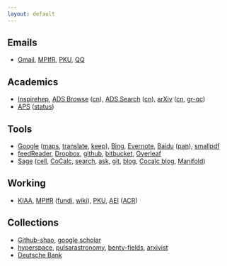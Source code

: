 ```yaml
---
layout: default
---
```


## Emails

- [Gmail](http://www.gmail.com/),
  [MPIfR](https://webmail.mpifr-bonn.mpg.de/),
  [PKU](http://water.pku.edu.cn/),
  [QQ](http://mail.qq.com/)

## Academics

- [Inspirehep](http://inspirehep.net/),
  [ADS Browse](http://adsabs.harvard.edu/bib_abs.html)
  ([cn](http://ads.bao.ac.cn/bib_abs.html)),
  [ADS Search](http://adsabs.harvard.edu/abstract_service.html)
  ([cn](http://ads.bao.ac.cn/abstract_service.html)),
  [arXiv](http://www.arxiv.org/)
  ([cn](http://cn.arxiv.org/), [gr-qc](http://arxiv.org/list/gr-qc/new))
- [APS](http://journals.aps.org/)
  ([status](https://authors.aps.org/Submissions/status/))

## Tools

- [Google](http://www.google.com/ncr)
  ([maps](https://www.google.com/maps),
  [translate](https://translate.google.com/),
  [keep](https://keep.google.com/)),
  [Bing](https://www.bing.com/),
  [Evernote](https://www.evernote.com/Home.action),
  [Baidu](http://www.baidu.com/)
  ([pan](http://pan.baidu.com/)),
  [smallpdf](http://smallpdf.com/)
- [feedReader](http://feedreader.com/online/),
  [Dropbox](https://www.dropbox.com/home),
  [github](https://github.com/),
  [bitbucket](https://bitbucket.org/),
  [Overleaf](https://www.overleaf.com/)
- [Sage](http://www.sagemath.org/index.html)
  ([cell](https://sagecell.sagemath.org/),
  [CoCalc](https://cocalc.com/),
  [search](http://www.sagemath.org/search.html),
  [ask](https://ask.sagemath.org/),
  [git](https://github.com/sagemath/sage),
  [blog](http://planet.sagemath.org/),
  [Cocalc blog](http://blog.sagemath.com/),
  [Manifold](http://sagemanifolds.obspm.fr/))

## Working

- [KIAA](http://kiaa.pku.edu.cn/),
  [MPIfR](http://www.mpifr-bonn.mpg.de/2169/en)
  ([fundi](https://docs.google.com/spreadsheets/d/1TNXUOtpSE_jpnf7HiiAqEhLjF1yrItN1j6r0IIg7CR8/edit#gid=0),
  [wiki](https://fpra.mpifr-bonn.mpg.de/doku.php?id=start)),
  [PKU](http://www.pku.edu.cn/),
  [AEI](http://www.aei.mpg.de/)
  ([ACR](http://www.aei.mpg.de/1282161/Astrophysical_and_Cosmological_Relativity))

## Collections

- [Github-shao](http://friendshao.github.io/),
  [google scholar](https://scholar.google.de/citations?user=x7Rnzn8AAAAJ&hl=en&oi=ao)
- [hyperspace](http://hyperspace.uni-frankfurt.de/),
  [pulsarastronomy](http://pulsarastronomy.net/pulsar/preprints),
  [benty-fields](http://www.benty-fields.com/),
  [arxivist](http://arxivist.com/)
- [Deutsche Bank](https://meine.deutsche-bank.de/trxm/db/)
